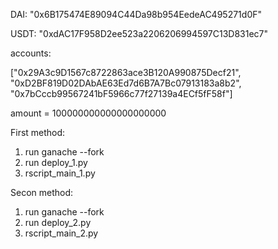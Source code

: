DAI: "0x6B175474E89094C44Da98b954EedeAC495271d0F"


USDT: "0xdAC17F958D2ee523a2206206994597C13D831ec7"


accounts: 


["0x29A3c9D1567c8722863ace3B120A990875Decf21", "0xD2BF819D02DAbAE63Ed7d6B7A7Bc07913183a8b2", "0x7bCccb99567241bF5966c77f27139a4ECf5fF58f"]


amount = 100000000000000000000


First method:

1. run ganache --fork 
2. run deploy_1.py
3. rscript_main_1.py

Secon method:

1. run ganache --fork 
2. run deploy_2.py
3. rscript_main_2.py

